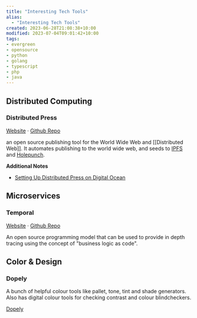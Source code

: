 ```yaml
---
title: "Interesting Tech Tools"
alias:
  - "Interesting Tech Tools"
created: 2023-06-28T21:08:38+10:00
modified: 2023-07-04T09:01:42+10:00
tags:
- evergreen
- opensource
- python
- golang
- typescript
- php
- java
---
```


## Distributed Computing

### Distributed Press

[Website](https://distributed.press/)  ·  [Github Repo](https://github.com/hyphacoop/api.distributed.press)

an open source publishing tool for the World Wide Web and [[Distributed Web]]. It automates publishing to the world wide web, and seeds to [IPFS](notes/ipfs.md) and [Holepunch](notes/holepunch.md).

**Additional Notes**
- [Setting Up Distributed Press on Digital Ocean](posts/setting-up-distributed-press-on-digital-ocean.md)

## Microservices

### Temporal

[Website](https://temporal.io/) · [Github Repo](https://github.com/temporalio/temporal)

An open source programming model that can be used to provide in depth tracing using the concept of "business logic as code". 

## Color & Design

### Dopely

A bunch of helpful colour tools like pallet, tone, tint and shade generators. Also has digital colour tools for checking contrast and colour blindcheckers.

[Dopely](https://colors.dopely.top/)